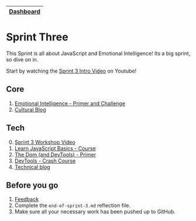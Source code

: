 [Dashboard](/README.md)|
---|

# Sprint Three 

This Sprint is all about JavaScript and Emotional Intelligence! Its a big sprint, so dive on in. 

Start by watching the [Sprint 3 Intro Video](https://www.youtube.com/watch?v=jZQJ2k_4ypY) on Youtube!

## Core 
1. [Emotional Intelligence - Primer and Challenge](c1-emotional-intelligence.md)    
2. [Cultural Blog](c2-eq-cultural-blog.md)   

## Tech
0. [Sprint 3 Workshop Video](https://www.youtube.com/watch?v=6ukSefb0ikg) 
1. [Learn JavaScript Basics - Course](t1-js-basics-course.md)    
2. [The Dom (and DevTools) - Primer](t2-js-dom-primer.md)  
3. [DevTools - Crash Course](t3-js-devtools-tutorial.md)  
4. [Technical blog](t4-sprint3-technical-blog.md)   
  
## Before you go 
1. [Feedback](/resources/feedback.md)  
2. Complete the `end-of-sprint-3.md` reflection file.
3. Make sure all your necessary work has been pushed up to GitHub.

